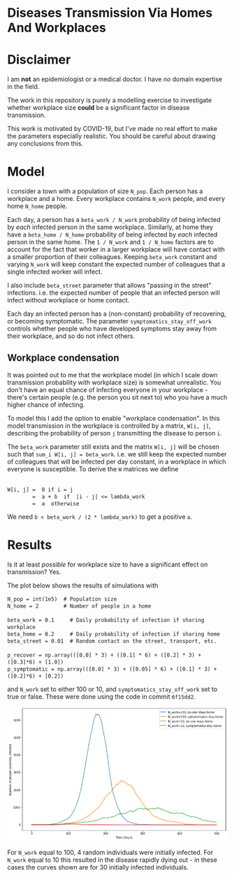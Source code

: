 Diseases Transmission Via Homes And Workplaces
==============================================

# Disclaimer

I am **not** an epidemiologist or a medical doctor.
I have *no* domain expertise in the field.

The work in this repository is purely a modelling exercise to investigate whether workplace size **could** be a significant factor in disease transmission.

This work is motivated by COVID-19, but I've made no real effort to make the parameters especially realistic.
You should be careful about drawing any conclusions from this.

# Model

I consider a town with a population of size `N_pop`.
Each person has a workplace and a home.
Every workplace contains `N_work` people, and every home `N_home` people.

Each day, a person has a `beta_work / N_work` probability of being infected by *each* infected person in the same workplace.
Similarly, at home they have a `beta_home / N_home` probability of being infected by *each* infected person in the same home.
The `1 / N_work` and `1 / N_home` factors are to account for the fact that worker in a larger workplace will have contact with a smaller proportion of their colleagues.
Keeping `beta_work` constant and varying `N_work` will keep constant the expected number of colleagues that a single infected worker will infect.

I also include `beta_street` parameter that allows "passing in the street" infections. i.e. the expected number of people that an infected person will infect without workplace or home contact.

Each day an infected person has a (non-constant) probability of recovering, or becoming symptomatic.
The parameter `symptomatics_stay_off_work` controls whether people who have developed symptoms stay away from their workplace, and so do not infect others.

## Workplace condensation

It was pointed out to me that the workplace model (in which I scale down transmission probability with workplace size) is somewhat unrealistic.
You don't have an equal chance of infecting everyone in your workplace - there's certain people (e.g. the person you sit next to) who you have a much higher chance of infecting.

To model this I add the option to enable "workplace condensation".
In this model transmission in the workplace is controlled by a matrix, `W[i, j]`, describing the probability of person `j` transmitting the disease to person `i`.

The `beta_work` parameter still exists and the matrix `W[i, j]` will be chosen such that `sum_i W[i, j] = beta_work`.
i.e. we still keep the expected number of colleagues that will be infected per day constant, in a workplace in which everyone is susceptible.
To derive the `W` matrices we define
```

W[i, j] =  0 if i = j
        =  a + b  if  |i - j| <= lambda_work
        =  a  otherwise
```
We need `b < beta_work / (2 * lambda_work)` to get a positive `a`.

# Results

Is it at least *possible* for workplace size to have a significant effect on transmission?
Yes.

The plot below shows the results of simulations with
```
N_pop = int(1e5)  # Population size
N_home = 2        # Number of people in a home

beta_work = 0.1     # Daily probability of infection if sharing workplace
beta_home = 0.2     # Daily probability of infection if sharing home
beta_street = 0.01  # Random contact on the street, transport, etc.

p_recover = np.array(([0.0] * 3) + ([0.1] * 6) + ([0.2] * 3) + ([0.3]*6) + [1.0])
p_symptomatic = np.array(([0.0] * 3) + ([0.05] * 6) + ([0.1] * 3) + ([0.2]*6) + [0.2])
```
and `N_work` set to either 100 or 10, and `symptomatics_stay_off_work` set to true or false.
These were done using the code in commit `6f15dd2`.

![Effect of workplace size and quarantine on disease transmission](./images/workplace_sizes.png)

For `N_work` equal to 100, 4 random individuals were initially infected.
For `N_work` equal to 10 this resulted in the disease rapidly dying out - in these cases the curves shown are for 30 initially infected individuals.
